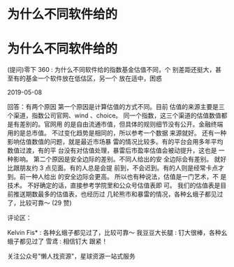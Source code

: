 # 为什么不同软件给的

# 为什么不同软件给的

(提问)零下 360 : 为什么不同软件给的指数基金估值不同，个 别差距还挺大，甚至有的基金一个软件放在低估区，另一个 放在适中，困惑

2019-05-08

回答：有两个原因 第一个原因是计算估值的方式不同。目前 估值的来源主要是三个渠道，指数公司官网、wind 、choice。 同一个指数，这三个渠道的估值数值都是有差别的。官网用 的是自由流通市值，但具体的规则细节没有公开。金融终端 用的是总市值。 不过变化趋势是相同的，所以参考一个数据 来源就好。 还有一种影响估值数值的问题，就是最近市场暴 雷的情况比较多。有的平台会用多年平均数值过渡，有的平 台没有对估值处理，暴雷后市盈率估值会被动提升，这也是 一种影响。 第二个原因是安全边际的差别。不同人给出的安 全边际会有差别。 就好比跟朋友约 3 点见面。有的人总是会提 前到，不会迟到。有的人则是经常卡点才到。前一种人给出 的安全边际会更高。 所以也有种说法，估值是一门艺术，不 是技术。 不好确定的话，直接参考学院里和公众号估值表即 可。 我们的估值表是目前推送期数最多的估值表，也经历过 几轮熊市和暴雷的情况，各种幺蛾子都见过了，比较可靠～ (29 赞)

评论区：

Kelvin Fis* : 各种幺蛾子都见过了，比较可靠～ 我豆豆大长腿 : 钉大很棒，各种幺蛾子都见过了 雪鸢 : 相信钉大 跟紧！

关注公众号"懒人找资源"，星球资源一站式服务